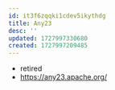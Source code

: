 ```yaml
---
id: it3f6zqqki1cdev5ikythdg
title: Any23
desc: ''
updated: 1727997330680
created: 1727997209485
---
```


- retired
- https://any23.apache.org/
